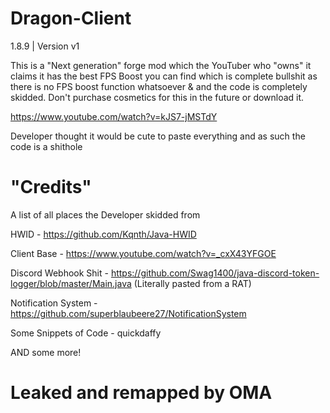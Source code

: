 # Dragon-Client 

1.8.9 | Version v1

This is a "Next generation" forge mod which the YouTuber who "owns" it claims it has the best FPS Boost you can find which is complete bullshit as there is no FPS boost function whatsoever & and the code is completely skidded. Don't purchase cosmetics for this in the future or download it. 

https://www.youtube.com/watch?v=kJS7-jMSTdY

Developer thought it would be cute to paste everything and as such the code is a shithole

# "Credits"

A list of all places the Developer skidded from 

HWID - https://github.com/Kqnth/Java-HWID

Client Base - https://www.youtube.com/watch?v=_cxX43YFGOE

Discord Webhook Shit - https://github.com/Swag1400/java-discord-token-logger/blob/master/Main.java (Literally pasted from a RAT)

Notification System - https://github.com/superblaubeere27/NotificationSystem

Some Snippets of Code - quickdaffy

AND some more!

# Leaked and remapped by OMA


